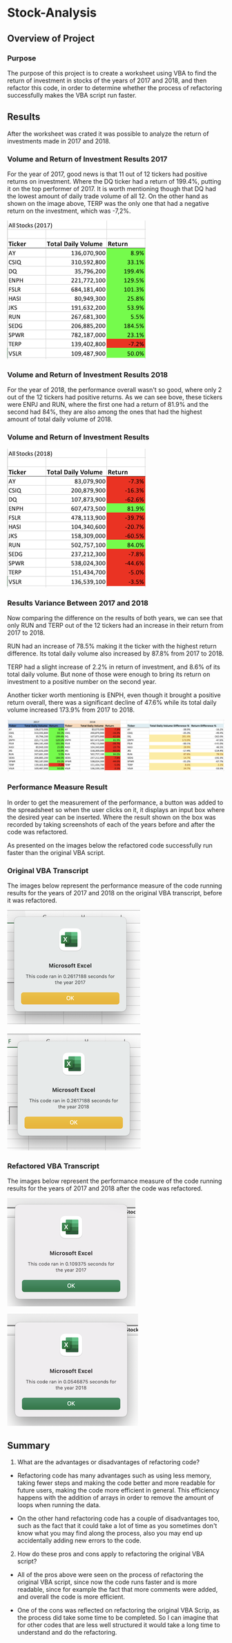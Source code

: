 # Stock-Analysis  

## Overview of Project

### Purpose 

The purpose of this project is to create a worksheet using VBA to find the return of investment in stocks of the years of 2017 and 2018, and then refactor this code, in order to determine whether the process of refactoring successfully makes the VBA script run faster.


## Results

After the worksheet was crated it was possible to analyze the return of investments made in 2017 and 2018. 


### Volume and Return of Investment Results 2017

For the year of 2017, good news is that 11 out of 12 tickers had positive returns on investment. Where the DQ ticker had a return of 199.4%, putting it on the top performer of 2017. It is worth mentioning though that DQ had the lowest amount of daily trade volume of all 12.
On the other hand as shown on the image above, TERP was the only one that had a negative return on the investment, which was -7,2%. 


![All_Stocks_2017](./Resources/All_Stocks_2017.png)


### Volume and Return of Investment Results 2018

For the year of 2018, the performance overall wasn't so good, where only 2 out of the 12 tickers had positive returns. As we can see bove, these tickers were ENPJ and RUN, where the first one had a return of 81.9% and the second had 84%, they are also among the ones that had the highest amount of total daily volume of 2018.


### Volume and Return of Investment Results 

![All_Stocks_2018](./Resources/All_Stocks_2018.png)


### Results Variance Between 2017 and 2018

Now comparing the difference on the results of both years, we can see that only RUN and TERP out of the 12 tickers had an increase in their return from 2017 to 2018. 

RUN had an increase of 78.5% making it the ticker with the highest return difference. Its total daily volume also increased by 87.8% from 2017 to 2018.

TERP had a slight increase of 2.2% in return of investment, and 8.6% of its total daily volume. But none of those were enough to bring its return on investment to a positive number on the second year.

Another ticker worth mentioning is ENPH, even though it brought a positive return overall, there was a significant decline of 47.6% while its total daily volume increased 173.9% from 2017 to 2018.

![image](./Resources/Overall_Results.png)

### Performance Measure Result 



 In order to get the measurement of the performance, a button was added to the spreadsheet so when the user clicks on it, it displays an input box where the desired year can be inserted. Where the result shown on the box was recorded by taking screenshots of each of the years before and after the code was refactored. 

As presented on the images below the refactored code successfully run faster than the original VBA script.



### Original VBA Transcript

The images below represent the performance measure of the code running results for the years of 2017 and 2018 on the original VBA transcript, before it was refactored. 

![VBA_Stock-Analysis_2017_Original](./Resources/VBA_Stock-Analysis_2017_Original.png)



![VBA_Stock-Analysis_2018_Original](./Resources/VBA_Stock-Analysis_2018_Original.png)


### Refactored VBA Transcript 

The images below represent the performance measure of the code running results for the years of 2017 and 2018 after the code was refactored.

![VBA_Challenge_2017](./Resources/VBA_Challenge_2017.png)



![VBA_Challenge_2018](./Resources/VBA_Challenge_2018.png)


## Summary 

1. What are the advantages or disadvantages of refactoring code?

- Refactoring code has many advantages such as using less memory, taking fewer steps and making the code better and more readable for future users, making the code more efficient in general. This efficiency happens with the addition of arrays in order to remove the amount of loops when running the data.

- On the other hand refactoring code has a couple of disadvantages too, such as the fact that it could take a lot of time as you sometimes don't know what you may find along the process, also you may end up accidentally adding new errors to the code.


2. How do these pros and cons apply to refactoring the original VBA script?

- All of the pros above were seen on the process of refactoring the original VBA script, since now the code runs faster and is more readable, since for example the fact that more comments were added, and overall the code is more efficient.

- One of the cons was reflected on refactoring the original VBA Scrip, as the process did take some time to be completed. So I can imagine that for other codes that are less well structured it would take a long time to understand and do the refactoring.



